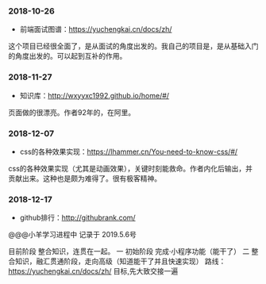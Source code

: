 



### 2018-10-26

- 前端面试图谱：<https://yuchengkai.cn/docs/zh/>

这个项目已经很全面了，是从面试的角度出发的。我自己的项目是，是从基础入门的角度出发的。可以起到互补的作用。

### 2018-11-27

- 知识库：<http://wxyyxc1992.github.io/home/#/>

页面做的很漂亮。作者92年的，在阿里。


### 2018-12-07

- css的各种效果实现：<https://lhammer.cn/You-need-to-know-css/#/>

css的各种效果实现（尤其是动画效果），关键时刻能救命。作者内化后输出，并贡献出来。这种也是颇为难得了。很有极客精神。


### 2018-12-17

- github排行：<http://githubrank.com/>


@@@小羊学习进程中 记录于 2019.5.6号

目前阶段  整合知识，连贯在一起。
一 初始阶段 完成·小程序功能（能干了）
二 整合知识，融汇贯通阶段，走向高级（知道能干了并且快速实现）
   路线： https://yuchengkai.cn/docs/zh/ 
   目标,先大致交接一遍



